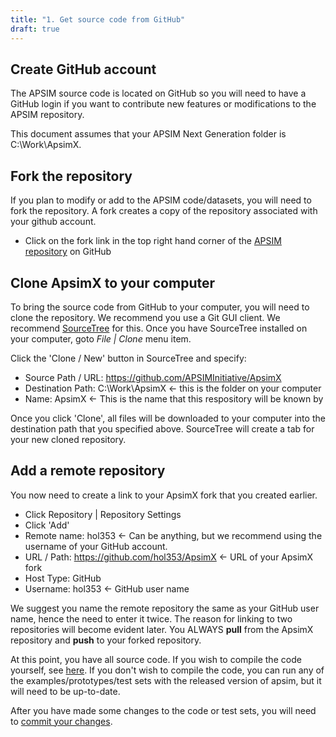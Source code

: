 ```yaml
---
title: "1. Get source code from GitHub"
draft: true
---
```


## Create GitHub account

The APSIM source code is located on GitHub so you will need to have a GitHub login if you want to contribute new features or modifications to the APSIM repository.

This document assumes that your APSIM Next Generation folder is C:\Work\ApsimX.

## Fork the repository

If you plan to modify or add to the APSIM code/datasets, you will need to fork the repository. A fork creates a copy of the repository associated with your github account.

* Click on the fork link in the top right hand corner of the [APSIM repository](https://github.com/APSIMInitiative/ApsimX) on GitHub

## Clone ApsimX to your computer

To bring the source code from GitHub to your computer, you will need to clone the repository. We recommend you use a Git GUI client. We recommend [SourceTree](http://www.sourcetreeapp.com) for this. Once you have SourceTree installed on your computer, goto *File | Clone* menu item.

Click the 'Clone / New' button in SourceTree and specify:

* Source Path / URL: https://github.com/APSIMInitiative/ApsimX
* Destination Path: C:\Work\ApsimX   <- this is the folder on your computer 
* Name: ApsimX   <- This is the name that this respository will be known by

Once you click 'Clone', all files will be downloaded to your computer into the destination path that you specified above. SourceTree will create a tab for your new cloned repository.

## Add a remote repository

You now need to create a link to your ApsimX fork that you created earlier.

* Click Repository | Repository Settings
* Click 'Add'
* Remote name: hol353   <- Can be anything, but we recommend using the username of your GitHub account.
* URL / Path: https://github.com/hol353/ApsimX <- URL of your ApsimX fork
* Host Type: GitHub
* Username: hol353       <- GitHub user name 

We suggest you name the remote repository the same as your GitHub user name, hence the need to enter it twice. The reason for linking to two repositories will become evident later. You ALWAYS **pull** from the ApsimX repository and **push** to your forked repository.

At this point, you have all source code. If you wish to compile the code yourself, see [here](/contribute/compile/). If you don't wish to compile the code, you can run any of the examples/prototypes/test sets with the released version of apsim, but it will need to be up-to-date.

After you have made some changes to the code or test sets, you will need to [commit your changes](/contribute/sourcetree/commit/).
